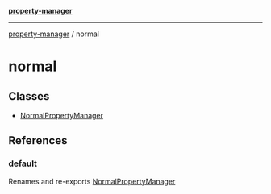 [**property-manager**](../README.md)

***

[property-manager](../modules.md) / normal

# normal

## Classes

- [NormalPropertyManager](classes/NormalPropertyManager.md)

## References

### default

Renames and re-exports [NormalPropertyManager](classes/NormalPropertyManager.md)
